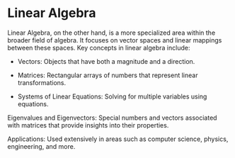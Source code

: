 # Linear Algebra

Linear Algebra, on the other hand, is a more specialized area within the broader field of algebra. It focuses on vector spaces and linear mappings between these spaces. Key concepts in linear algebra include:

- Vectors: Objects that have both a magnitude and a direction.

- Matrices: Rectangular arrays of numbers that represent linear transformations.

- Systems of Linear Equations: Solving for multiple variables using equations.

Eigenvalues and Eigenvectors: Special numbers and vectors associated with matrices that provide insights into their properties.

Applications: Used extensively in areas such as computer science, physics, engineering, and more.
